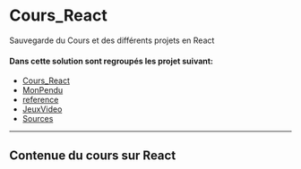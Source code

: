 # Cours_React
Sauvegarde du Cours et des différents projets en React

#### Dans cette solution sont regroupés les projet suivant:

- [Cours_React](#Cours)
- [MonPendu](#projet-MonPendu)
- [reference](#projet-reference)
- [JeuxVideo](#projet-JeuxVideo)
- [Sources](#Sources)
	
**************************************************************************************
	
<div id='Cours'/>

## Contenue du cours sur React
